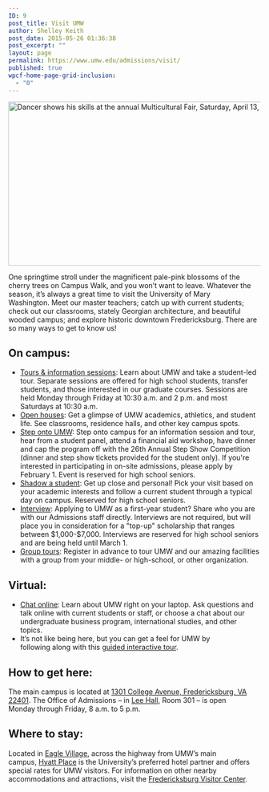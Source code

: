 ```yaml
---
ID: 9
post_title: Visit UMW
author: Shelley Keith
post_date: 2015-05-26 01:36:38
post_excerpt: ""
layout: page
permalink: https://www.umw.edu/admissions/visit/
published: true
wpcf-home-page-grid-inclusion:
  - "0"
---
```

<img class="size-full wp-image-93" src="/admissions/wp-content/uploads/sites/6/2015/05/visit.jpg" alt="Dancer shows his skills at the annual Multicultural Fair, Saturday, April 13, 2013. (Photo by Norm Shafer)." width="800" height="327" />

One springtime stroll under the magnificent pale-pink blossoms of the cherry trees on Campus Walk, and you won’t want to leave. Whatever the season, it’s always a great time to visit the University of Mary Washington. Meet our master teachers; catch up with current students; check out our classrooms, stately Georgian architecture, and beautiful wooded campus; and explore historic downtown Fredericksburg. There are so many ways to get to know us!
<h2>On campus:</h2>
<ul>
 	<li><a href="https://umw.askadmissions.net/Portal/EI/Search">Tours &amp; information sessions</a>: Learn about UMW and take a student-led tour. Separate sessions are offered for high school students, transfer students, and those interested in our graduate courses. Sessions are held Monday through Friday at 10:30 a.m. and 2 p.m. and most Saturdays at 10:30 a.m.</li>
 	<li><a href="/admissions/visit/open-houses/">Open houses</a>: Get a glimpse of UMW academics, athletics, and student life. See classrooms, residence halls, and other key campus spots.</li>
 	<li><a href="https://umw.askadmissions.net/Portal/EI/ViewDetails?gid=623577db2b56b5bf984f02b6c934f135280728">Step onto UMW</a>: Step onto campus for an information session and tour, hear from a student panel, attend a financial aid workshop, have dinner and cap the program off with the 26th Annual Step Show Competition (dinner and step show tickets provided for the student only). If you're interested in participating in on-site admissions, please apply by February 1. Event is reserved for high school seniors.</li>
 	<li><a href="/admissions/visit/shadow-a-student/">Shadow a student</a>: Get up close and personal! Pick your visit based on your academic interests and follow a current student through a typical day on campus.
Reserved for high school seniors.</li>
 	<li><a href="https://umw.askadmissions.net/Portal/EI/GroupUrl?gid=53045964a5260b561642578a0eff909e407e44">Interview</a>: Applying to UMW as a first-year student? Share who you are with our Admissions staff directly. Interviews are not required, but will place you in consideration for a "top-up" scholarship that ranges between $1,000-$7,000. Interviews are reserved for high school seniors and are being held until March 1.</li>
 	<li><a href="/admissions/visit/group-tours/">Group tours</a>: Register in advance to tour UMW and our amazing facilities with a group from your middle- or high-school, or other organization.</li>
</ul>
<h2>Virtual:</h2>
<ul>
 	<li><a href="https://umw.askadmissions.net/groupchat/LandingPage.aspx">Chat online</a>: Learn about UMW right on your laptop. Ask questions and talk online with current students or staff, or choose a chat about our undergraduate business program, international studies, and other topics.</li>
 	<li>It’s not like being here, but you can get a feel for UMW by following along with this <a href="/admissions/#virtualtour">guided interactive tour</a>.</li>
</ul>
<h2>How to get here:</h2>
The main campus is located at <a href="https://www.google.com/maps/place/University+of+Mary+Washington/@38.3005178,-77.4749152,15z/data=!3m1!4b1!4m2!3m1!1s0x89b6c1f6e987a255:0x1ef2db66d097c3c1">1301 College Avenue, Fredericksburg, VA 22401</a>. The Office of Admissions – in <a href="https://www.google.com/maps/place/Lee+Hall,+University+of+Mary+Washington,+1301+College+Ave,+Fredericksburg,+VA+22401/@38.3026184,-77.4742811,17z/data=!3m1!4b1!4m2!3m1!1s0x89b6c1f7148e6255:0xe0ae54bddccaa014">Lee Hall</a>, Room 301 – is open Monday through Friday, 8 a.m. to 5 p.m.
<h2>Where to stay:</h2>
Located in <a href="/directory/building/eagle-village/">Eagle Village</a>, across the highway from UMW’s main campus, <a href="http://fredericksburg.place.hyatt.com/en/hotel/home.html">Hyatt Place</a> is the University’s preferred hotel partner and offers special rates for UMW visitors. For information on other nearby accommodations and attractions, visit the <a href="http://www.visitfred.com/things-to-do/museums-historical/fredericksburg-visitor-center">Fredericksburg Visitor Center</a>.